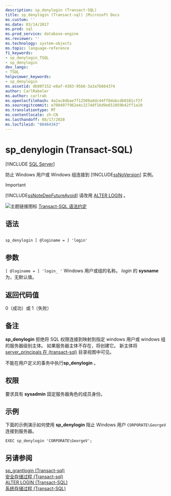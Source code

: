 ```yaml
---
description: sp_denylogin (Transact-SQL)
title: sp_denylogin (Transact-sql) |Microsoft Docs
ms.custom: ''
ms.date: 03/14/2017
ms.prod: sql
ms.prod_service: database-engine
ms.reviewer: ''
ms.technology: system-objects
ms.topic: language-reference
f1_keywords:
- sp_denylogin_TSQL
- sp_denylogin
dev_langs:
- TSQL
helpviewer_keywords:
- sp_denylogin
ms.assetid: db80f152-e8af-4303-95b6-3a3a7b664374
author: CarlRabeler
ms.author: carlrab
ms.openlocfilehash: 4a2ac84bae7f12509addc44ff8dabcdb0101cf2f
ms.sourcegitcommit: e700497f962e4c2274df16d9e651059b42ff1a10
ms.translationtype: MT
ms.contentlocale: zh-CN
ms.lasthandoff: 08/17/2020
ms.locfileid: "88464343"
---
```

# <a name="sp_denylogin-transact-sql"></a>sp_denylogin (Transact-SQL)
[!INCLUDE [SQL Server](../../includes/applies-to-version/sqlserver.md)]

  防止 Windows 用户或 Windows 组连接到 [!INCLUDE[ssNoVersion](../../includes/ssnoversion-md.md)] 实例。  
  
> [!IMPORTANT]  
>  [!INCLUDE[ssNoteDepFutureAvoid](../../includes/ssnotedepfutureavoid-md.md)] 请改用 [ALTER LOGIN](../../t-sql/statements/alter-login-transact-sql.md) 。  
  
 ![主题链接图标](../../database-engine/configure-windows/media/topic-link.gif "“主题链接”图标") [Transact-SQL 语法约定](../../t-sql/language-elements/transact-sql-syntax-conventions-transact-sql.md)  
  
## <a name="syntax"></a>语法  
  
```  
  
sp_denylogin [ @loginame = ] 'login'   
```  
  
## <a name="arguments"></a>参数  
`[ @loginame = ] 'login_ '` Windows 用户或组的名称。 *login* 的 **sysname**为，无默认值。  
  
## <a name="return-code-values"></a>返回代码值  
 0（成功）或 1（失败）  
  
## <a name="remarks"></a>备注  
 **sp_denylogin** 拒绝将 SQL 权限连接到映射到指定 windows 用户或 windows 组的服务器级别主体。 如果服务器主体不存在，将创建它。 新主体将 [server_principals 在 &#40;transact-sql&#41;](../../relational-databases/system-catalog-views/sys-server-principals-transact-sql.md) 目录视图中可见。  
  
 不能在用户定义的事务中执行**sp_denylogin** 。  
  
## <a name="permissions"></a>权限  
 要求具有 **sysadmin** 固定服务器角色的成员身份。  
  
## <a name="examples"></a>示例  
 下面的示例演示如何使用 **sp_denylogin** 阻止 Windows 用户 `CORPORATE\GeorgeV` 连接到服务器。  
  
```  
EXEC sp_denylogin 'CORPORATE\GeorgeV';  
```  
  
## <a name="see-also"></a>另请参阅  
 [sp_grantlogin &#40;Transact-sql&#41;](../../relational-databases/system-stored-procedures/sp-grantlogin-transact-sql.md)   
 [安全存储过程 &#40;Transact-sql&#41;](../../relational-databases/system-stored-procedures/security-stored-procedures-transact-sql.md)   
 [ALTER LOGIN &#40;Transact-SQL&#41;](../../t-sql/statements/alter-login-transact-sql.md)   
 [系统存储过程 (Transact-SQL)](../../relational-databases/system-stored-procedures/system-stored-procedures-transact-sql.md)  
  
  
